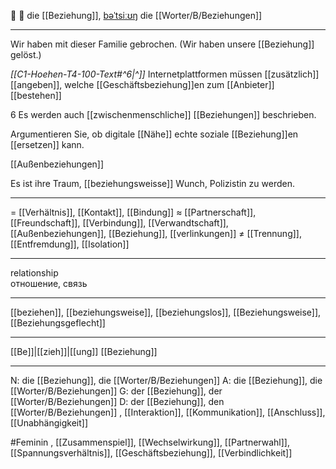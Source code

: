 💞 🔴 die [[Beziehung]], [bəˈtsiːʊŋ](https://youglish.com/pronounce/Beziehung/german)
die [[Worter/B/Beziehungen]]

---
Wir haben mit dieser Familie gebrochen. (Wir haben unsere [[Beziehung]] gelöst.)

*[[C1-Hoehen-T4-100-Text#^6|^]]* Internetplattformen müssen [[zusätzlich]] [[angeben]], welche [[Geschäftsbeziehung]]en zum [[Anbieter]] [[bestehen]]

6 Es werden auch [[zwischenmenschliche]] [[Beziehungen]] beschrieben.  

Argumentieren Sie, ob digitale [[Nähe]] echte soziale [[Beziehung]]en [[ersetzen]] kann.  

[[Außenbeziehungen]]

Es ist ihre Traum, [[beziehungsweisse]] Wunch, Polizistin zu werden.

---
= [[Verhältnis]], [[Kontakt]], [[Bindung]]
≈ [[Partnerschaft]], [[Freundschaft]], [[Verbindung]], [[Verwandtschaft]], [[Außenbeziehungen]], [[Beziehung]], [[verlinkungen]]
≠ [[Trennung]], [[Entfremdung]], [[Isolation]]

---
relationship  
отношение, связь

---
[[beziehen]], [[beziehungsweise]], [[beziehungslos]], [[Beziehungsweise]], [[Beziehungsgeflecht]]

---
[[Be]]|[[zieh]]|[[ung]]
[[Beziehung]]


---
N: die [[Beziehung]], die [[Worter/B/Beziehungen]]
A: die [[Beziehung]], die [[Worter/B/Beziehungen]]
G: der [[Beziehung]], der [[Worter/B/Beziehungen]]
D: der [[Beziehung]], den [[Worter/B/Beziehungen]]
, [[Interaktion]], [[Kommunikation]], [[Anschluss]], [[Unabhängigkeit]]


#Feminin , [[Zusammenspiel]], [[Wechselwirkung]], [[Partnerwahl]], [[Spannungsverhältnis]], [[Geschäftsbeziehung]], [[Verbindlichkeit]]